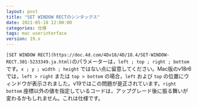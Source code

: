 ```yaml
---
layout: post
title: "SET WINDOW RECTのシンタックス"
date: 2021-05-18 12:00:00
categories: 仕様
tags: mac userinterface
version: 19.x
---
```


`[SET WINDOW RECT](https://doc.4d.com/4Dv18/4D/18.4/SET-WINDOW-RECT.301-5233349.ja.html)`のパラメーターは，`left ; top ; right ; bottom` です。`x ; y ; width ; height` ではない点に留意してください。Mac版のv18r6では，`left > right` または `top > bottom` の場合，`left` および `top` の位置にウィンドウが表示されました。v19ではこの問題が是正されています。`right` `bottom` 座標以外の値を指定しているコードは，アップグレード後に振る舞いが変わるかもしれません。これは仕様です。
